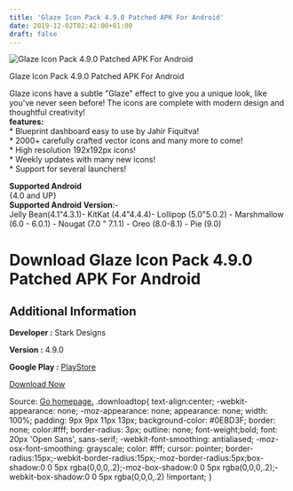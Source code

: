 ```yaml
---
title: 'Glaze Icon Pack 4.9.0 Patched APK For Android'
date: 2019-12-02T02:42:00+01:00
draft: false
---
```


![Glaze Icon Pack 4.9.0 Patched APK For Android](https://i0.wp.com/apkhome.net/wp-content/uploads/2019/12/Glaze-Icon-Pack-4.9.0-Patched.png "Glaze Icon Pack 4.9.0 Patched APK For Android")

  

Glaze Icon Pack 4.9.0 Patched APK For Android

Glaze icons have a subtle "Glaze" effect to give you a unique look, like you've never seen before! The icons are complete with modern design and thoughtful creativity!  
**features:**  
\* Blueprint dashboard easy to use by Jahir Fiquitva!  
\* 2000+ carefully crafted vector icons and many more to come!  
\* High resolution 192x192px icons!  
\* Weekly updates with many new icons!  
\* Support for several launchers!

**Supported Android**  
{4.0 and UP}  
**Supported Android Version**:-  
Jelly Bean(4.1"4.3.1)- KitKat (4.4"4.4.4)- Lollipop (5.0"5.0.2) - Marshmallow (6.0 - 6.0.1) - Nougat (7.0 " 7.1.1) - Oreo (8.0-8.1) - Pie (9.0)

Download Glaze Icon Pack 4.9.0 Patched APK For Android
======================================================

Additional Information
----------------------

**Developer :** Stark Designs

**Version :** 4.9.0

**Google Play :** [PlayStore](https://play.google.com/store/apps/details?id=com.stark.glazeicons)

  

[Download Now](https://store4app.co/post/glaze-icon-pack-4-9-0-patched-apk-for-android_1575223404)

  
Source: [Go homepage.](https://store4app.co/post/glaze-icon-pack-4-9-0-patched-apk-for-android_1575223404) .downloadtop{ text-align:center; -webkit-appearance: none; -moz-appearance: none; appearance: none; width: 100%; padding: 9px 9px 11px 13px; background-color: #0EBD3F; border: none; color:#fff; border-radius: 3px; outline: none; font-weight;bold; font: 20px 'Open Sans', sans-serif; -webkit-font-smoothing: antialiased; -moz-osx-font-smoothing: grayscale; color: #fff; cursor: pointer; border-radius:15px;-webkit-border-radius:15px;-moz-border-radius:5px;box-shadow:0 0 5px rgba(0,0,0,.2);-moz-box-shadow:0 0 5px rgba(0,0,0,.2);-webkit-box-shadow:0 0 5px rgba(0,0,0,.2) !important; }